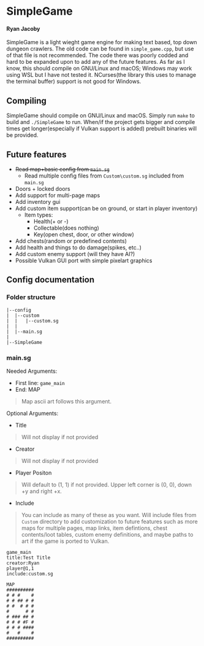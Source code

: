 # SimpleGame
#### Ryan Jacoby

SimpleGame is a light wieght game engine for making text based, top down dungeon crawlers.  The old code can be found in `simple_game.cpp`, but use of that file is not recommended.  The code there was poorly codded and hard to be expanded upon to add any of the future features.  As far as I know, this should compile on GNU/Linux and macOS; Windows may work using WSL but I have not tested it.  NCurses(the library this uses to manage the terminal buffer) support is not good for Windows.

## Compiling

SimpleGame should compile on GNU/Linux and macOS.  Simply run `make` to build and `./SimpleGame` to run.  When/if the project gets bigger and compile times get longer(especially if Vulkan support is added) prebuilt binaries will be provided.

## Future features
- ~~Read map+basic config from `main.sg`~~
  - Read multiple config files from `Custom\custom.sg` included from `main.sg`
- Doors + locked doors
- Add support for multi-page maps
- Add inventory gui
- Add custom item support(can be on ground, or start in player inventory)
  - Item types:
    - Health(+ or -)
    - Collectable(does nothing)
    - Key(open chest, door, or other window)
- Add chests(random or predefined contents)
- Add health and things to do damage(spikes, etc..)
- Add custom enemy support (will they have AI?)
- Possible Vulkan GUI port with simple pixelart graphics

## Config documentation
### Folder structure
```
|--config
|  |--custom
|  |   |--custom.sg
|  |
|  |--main.sg
|
|--SimpleGame
```
### main.sg
Needed Arguments:
- First line: `game_main`
- End: MAP
> Map ascii art follows this argument.

Optional Arguments: 
- Title
> Will not display if not provided

- Creator
> Will not display if not provided 

- Player Positon
> Will default to (1, 1) if not provided.  Upper left corner is (0, 0), down +y and right +x.

- Include
> You can include as many of these as you want.  Will include files from `Custom` directory to add customization to future features such as more maps for multiple pages, map links, item defintions, chest contents/loot tables, custom enemy definitions, and maybe paths to art if the game is ported to Vulkan.
```sg
game_main
title:Test Title
creator:Ryan
player@1,1
include:custom.sg

MAP
##########
# # #    #
# # ## # #
# #  # # #
#      # #
# ### ## #
# # # #F #
# # # ####
#   #    #
##########
```
